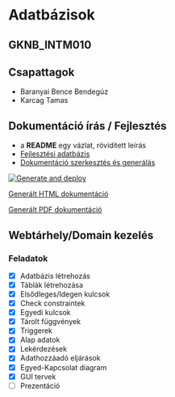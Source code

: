 # Adatbázisok

## GKNB_INTM010

## Csapattagok

- Baranyai Bence Bendegúz
- Karcag Tamas

## Dokumentáció írás / Fejlesztés

- a **README** egy vázlat, rövidített leírás
- [Fejlesztési adatbázis](README.devdb.md)
- [Dokumentáció szerkesztés és generálás](pdf/)

[![Generate and deploy](https://github.com/sze-plusplusplus/adatbazisok/actions/workflows/pages.yml/badge.svg)](https://github.com/sze-plusplusplus/adatbazisok/actions/workflows/pages.yml)

[Generált HTML dokumentáció](https://sze-plusplusplus.github.io/adatbazisok/)

[Generált PDF dokumentáció](https://sze-plusplusplus.github.io/adatbazisok/webtarhely_adatbazis_plusplusplus.pdf)

## Webtárhely/Domain kezelés

### Feladatok

- [x] Adatbázis létrehozás
- [x] Táblák létrehozása
- [x] Elsődleges/Idegen kulcsok
- [x] Check constraintek
- [x] Egyedi kulcsok
- [x] Tárolt függvények
- [x] Triggerek
- [x] Alap adatok
- [x] Lekérdezések
- [x] Adathozzáadó eljárások
- [x] Egyed-Kapcsolat diagram
- [x] GUI tervek
- [ ] Prezentáció
